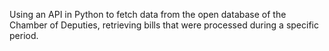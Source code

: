 Using an API in Python to fetch data from the open database of the Chamber of Deputies, retrieving bills that were processed during a specific period.
